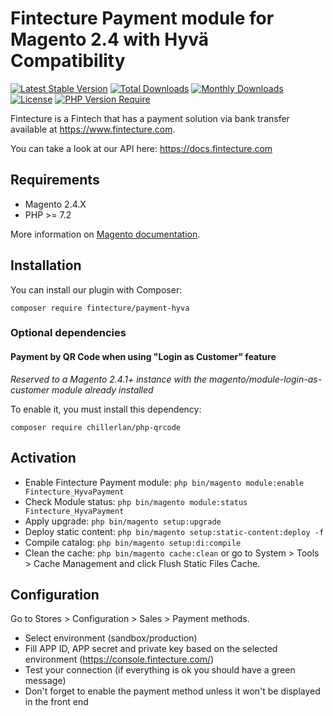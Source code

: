 # Fintecture Payment module for Magento 2.4 with Hyvä Compatibility

[![Latest Stable Version](http://poser.pugx.org/fintecture/payment-hyva/v)](https://packagist.org/packages/fintecture/payment-hyva) [![Total Downloads](http://poser.pugx.org/fintecture/payment-hyva/downloads)](https://packagist.org/packages/fintecture/payment-hyva) [![Monthly Downloads](http://poser.pugx.org/fintecture/payment-hyva/d/monthly)](https://packagist.org/packages/fintecture/payment-hyva) [![License](http://poser.pugx.org/fintecture/payment-hyva/license)](https://packagist.org/packages/fintecture/payment-hyva) [![PHP Version Require](http://poser.pugx.org/fintecture/payment-hyva/require/php)](https://packagist.org/packages/fintecture/payment-hyva)

Fintecture is a Fintech that has a payment solution via bank transfer available at https://www.fintecture.com.

You can take a look at our API here: https://docs.fintecture.com

## Requirements

- Magento 2.4.X
- PHP >= 7.2

More information on [Magento documentation](https://devdocs.magento.com/guides/v2.4/install-gde/system-requirements.html).

## Installation

You can install our plugin with Composer:

`composer require fintecture/payment-hyva`

### Optional dependencies

#### Payment by QR Code when using "Login as Customer" feature

*Reserved to a Magento 2.4.1+ instance with the magento/module-login-as-customer module already installed*

To enable it, you must install this dependency:

`composer require chillerlan/php-qrcode`

## Activation

- Enable Fintecture Payment module: `php bin/magento module:enable Fintecture_HyvaPayment`
- Check Module status: `php bin/magento module:status Fintecture_HyvaPayment`
- Apply upgrade: `php bin/magento setup:upgrade`
- Deploy static content: `php bin/magento setup:static-content:deploy -f`
- Compile catalog: `php bin/magento setup:di:compile`
- Clean the cache: `php bin/magento cache:clean` or go to System > Tools > Cache Management and click Flush Static Files Cache.

## Configuration

Go to Stores > Configuration > Sales > Payment methods.

- Select environment (sandbox/production)
- Fill APP ID, APP secret and private key based on the selected environment (https://console.fintecture.com/)
- Test your connection (if everything is ok you should have a green message)
- Don't forget to enable the payment method unless it won't be displayed in the front end